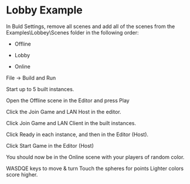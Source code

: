# Lobby Example

In Buld Settings, remove all scenes and add all of the scenes from the Examples\Lobbey\Scenes folder in the following order:

-   Offline

-   Lobby

-   Online

File -\> Build and Run

Start up to 5 built instances.

Open the Offline scene in the Editor and press Play

Click the Join Game and LAN Host in the editor.

Click Join Game and LAN Client in the built instances.

Click Ready in each instance, and then in the Editor (Host).

Click Start Game in the Editor (Host)

You should now be in the Online scene with your players of random color.

WASDQE keys to move & turn Touch the spheres for points Lighter colors score higher.
